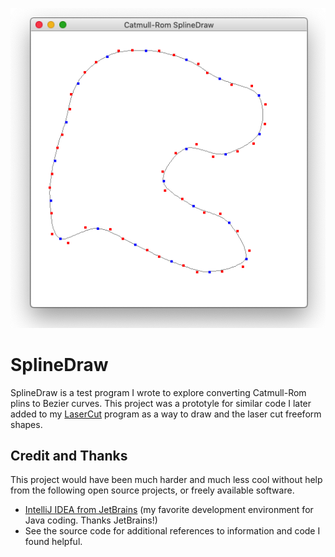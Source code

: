 <p align="center"><img src="/images/SplineDraw%20Screenshot.png"></p>

# SplineDraw

SplineDraw is a test program I wrote to explore converting Catmull-Rom plins to Bezier curves.  This project was a prototyle for similar code I later added to my [LaserCut](https://github.com/wholder/LaserCut) program as a way to draw and the laser cut freeform shapes.

## Credit and Thanks

This project would have been much harder and much less cool without help from the following open source projects, or freely available software.

- [IntelliJ IDEA from JetBrains](https://www.jetbrains.com/idea/) (my favorite development environment for Java coding. Thanks JetBrains!)
- See the source code for additional references to information and code I found helpful.
